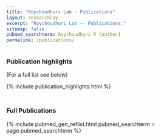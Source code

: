 ```yaml
---
title: "Roychoudhuri Lab - Publications"
layout: researchlay
excerpt: "Roychoudhuri Lab -- Publications."
sitemap: false
pubmed_searchterm: Roychoudhuri R [author]
permalink: /publications/
---
```


### Publication highlights
(For a full list see below)
<div id="gridid">
{% include publication_highlights.html %}
</div>
<p> &nbsp; </p>

<h3 style="margin-top:0px">Full Publications</h3> 
<div>
{% include pubmed_gen_reflist.html pubmed_searchterm = page.pubmed_searchterm %}
</div>